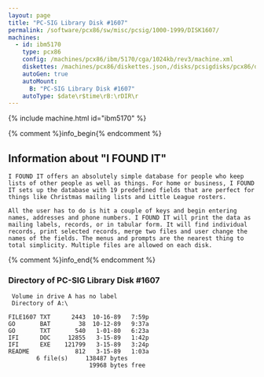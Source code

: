```yaml
---
layout: page
title: "PC-SIG Library Disk #1607"
permalink: /software/pcx86/sw/misc/pcsig/1000-1999/DISK1607/
machines:
  - id: ibm5170
    type: pcx86
    config: /machines/pcx86/ibm/5170/cga/1024kb/rev3/machine.xml
    diskettes: /machines/pcx86/diskettes.json,/disks/pcsigdisks/pcx86/diskettes.json
    autoGen: true
    autoMount:
      B: "PC-SIG Library Disk #1607"
    autoType: $date\r$time\rB:\rDIR\r
---
```


{% include machine.html id="ibm5170" %}

{% comment %}info_begin{% endcomment %}

## Information about "I FOUND IT"

    I FOUND IT offers an absolutely simple database for people who keep
    lists of other people as well as things. For home or business, I FOUND
    IT sets up the database with 19 predefined fields that are perfect for
    things like Christmas mailing lists and Little League rosters.
    
    All the user has to do is hit a couple of keys and begin entering
    names, addresses and phone numbers. I FOUND IT will print the data as
    mailing labels, records, or in tabular form. It will find individual
    records, print selected records, merge two files and user change the
    names of the fields. The menus and prompts are the nearest thing to
    total simplicity. Multiple files are allowed on each disk.
{% comment %}info_end{% endcomment %}


### Directory of PC-SIG Library Disk #1607

     Volume in drive A has no label
     Directory of A:\

    FILE1607 TXT      2443  10-16-89   7:59p
    GO       BAT        38  10-12-89   9:37a
    GO       TXT       540   1-01-80   6:23a
    IFI      DOC     12855   3-15-89   1:42p
    IFI      EXE    121799   3-15-89   3:24p
    README             812   3-15-89   1:03a
            6 file(s)     138487 bytes
                           19968 bytes free
